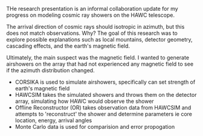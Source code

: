 THe research presentation is an informal collaboration update for my progress on modeling cosmic ray showers on the HAWC telescope. 

The arrival direction of cosmic rays should isotropic in azimuth, but this does not match observations. Why? The goal of this research was to 
explore possible explanations such as local mountains, detector geometry, cascading effects, and the earth's magnetic field.

Ultimately, the main suspect was the magnetic field. I wanted to generate airshowers on the array that had not experienced any magnetic field to see if the azimuth distribution changed.

- CORSIKA is used to simulate airshowers, specifically can set strength of earth's magnetic field
- HAWCSIM takes the simulated showers and throws them on the detector array, simulating how HAWC would observe the shower
- Offline Reconstructor (OR) takes observation data from HAWCSIM and attempts to 'reconstruct' the shower and determine parameters ie core location, energy, arrival angles
- Monte Carlo data is used for comparision and error propogation


